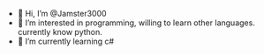 - 👋 Hi, I’m @Jamster3000
- 👀 I’m interested in programming, willing to learn other languages. currently know python.
- 🌱 I’m currently learning c#

<!---
Jamster3000/Jamster3000 is a ✨ special ✨ repository because its `README.md` (this file) appears on your GitHub profile.
You can click the Preview link to take a look at your changes.
--->
